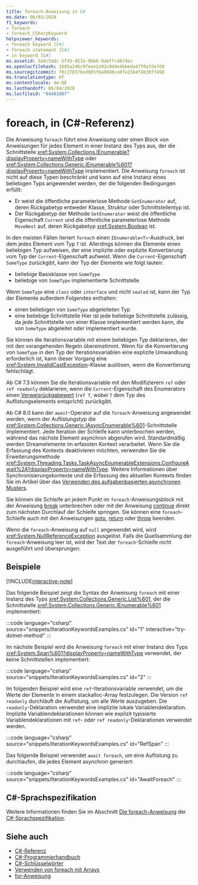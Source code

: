 ```yaml
---
title: foreach-Anweisung in C#
ms.date: 06/03/2020
f1_keywords:
- foreach
- foreach_CSharpKeyword
helpviewer_keywords:
- foreach keyword [C#]
- foreach statement [C#]
- in keyword [C#]
ms.assetid: 5a9c5ddc-5fd3-457a-9bb6-9abffcd874ec
ms.openlocfilehash: 1645a246c9feee2a92c0d4e4bbeda47f0afde7d9
ms.sourcegitcommit: f8c270376ed905f6a8896ce0fe25b4f4b38ff498
ms.translationtype: HT
ms.contentlocale: de-DE
ms.lasthandoff: 06/04/2020
ms.locfileid: "84401887"
---
```

# <a name="foreach-in-c-reference"></a>foreach, in (C#-Referenz)

Die Anweisung `foreach` führt eine Anweisung oder einen Block von Anweisungen für jedes Element in einer Instanz des Typs aus, der die Schnittstelle <xref:System.Collections.IEnumerable?displayProperty=nameWithType> oder <xref:System.Collections.Generic.IEnumerable%601?displayProperty=nameWithType> implementiert. Die Anweisung `foreach` ist nicht auf diese Typen beschränkt und kann auf eine Instanz eines beliebigen Typs angewendet werden, der die folgenden Bedingungen erfüllt:

- Er weist die öffentliche parameterlose Methode `GetEnumerator` auf, deren Rückgabetyp entweder Klasse, Struktur oder Schnittstellentyp ist.
- Der Rückgabetyp der Methode `GetEnumerator` weist die öffentliche Eigenschaft `Current` und die öffentliche parameterlose Methode `MoveNext` auf, deren Rückgabetyp <xref:System.Boolean> ist.

In den meisten Fällen iteriert `foreach` einen `IEnumerable<T>`-Ausdruck, bei dem jedes Element vom Typ `T` ist. Allerdings können die Elemente einen beliebigen Typ aufweisen, der eine implizite oder explizite Konvertierung vom Typ der `Current`-Eigenschaft aufweist. Wenn die `Current`-Eigenschaft `SomeType` zurückgibt, kann der Typ der Elemente wie folgt lauten:

- beliebige Basisklasse von `SomeType`
- beliebige von `SomeType` implementierte Schnittstelle

Wenn `SomeType` eine `class` oder `interface` und nicht `sealed` ist, kann der Typ der Elemente außerdem Folgendes enthalten:

- einen beliebigen von `SomeType` abgeleiteten Typ
- eine beliebige Schnittstelle Hier ist jede beliebige Schnittstelle zulässig, da jede Schnittstelle von einer Klasse implementiert werden kann, die von `SomeType` abgeleitet oder implementiert wurde.

Sie können die Iterationsvariable mit einem beliebigen Typ deklarieren, der mit den vorangehenden Regeln übereinstimmt. Wenn für die Konvertierung von `SomeType` in den Typ der Iterationsvariablen eine explizite Umwandlung erforderlich ist, kann dieser Vorgang eine <xref:System.InvalidCastException>-Klasse auslösen, wenn die Konvertierung fehlschlägt.

Ab C# 7.3 können Sie die Iterationsvariable mit den Modifizierern `ref` oder `ref readonly` deklarieren, wenn die `Current`-Eigenschaft des Enumerators einen [Verweisrückgabewert](ref.md#reference-return-values) (`ref T`, wobei `T` dem Typ des Auflistungselements entspricht) zurückgibt.

Ab C# 8.0 kann der `await`-Operator auf die `foreach`-Anweisung angewendet werden, wenn der Auflistungstyp die <xref:System.Collections.Generic.IAsyncEnumerable%601>-Schnittstelle implementiert. Jede Iteration der Schleife kann unterbrochen werden, während das nächste Element asynchron abgerufen wird. Standardmäßig werden Streamelemente im erfassten Kontext verarbeitet. Wenn Sie die Erfassung des Kontexts deaktivieren möchten, verwenden Sie die Erweiterungsmethode <xref:System.Threading.Tasks.TaskAsyncEnumerableExtensions.ConfigureAwait%2A?displayProperty=nameWithType>. Weitere Informationen über Synchronisierungskontexte und die Erfassung des aktuellen Kontexts finden Sie im Artikel über das [Verwenden des aufgabenbasierten asynchronen Musters](../../../standard/asynchronous-programming-patterns/consuming-the-task-based-asynchronous-pattern.md).

Sie können die Schleife an jedem Punkt im `foreach`-Anweisungsblock mit der Anweisung [break](break.md) unterbrechen oder mit der Anweisung [continue](continue.md) direkt zum nächsten Durchlauf der Schleife springen. Sie können eine `foreach`-Schleife auch mit den Anweisungen [goto](goto.md), [return](return.md) oder [throw](throw.md) beenden.

Wenn die `foreach`-Anweisung auf `null` angewendet wird, wird <xref:System.NullReferenceException> ausgelöst. Falls die Quellsammlung der `foreach`-Anweisung leer ist, wird der Text der `foreach`-Schleife nicht ausgeführt und übersprungen.

## <a name="examples"></a>Beispiele

[!INCLUDE[interactive-note](~/includes/csharp-interactive-note.md)]

Das folgende Beispiel zeigt die Syntax der Anweisung `foreach` mit einer Instanz des Typs <xref:System.Collections.Generic.List%601>, der die Schnittstelle <xref:System.Collections.Generic.IEnumerable%601> implementiert:

:::code language="csharp" source="snippets/IterationKeywordsExamples.cs" id="1" interactive="try-dotnet-method" :::

Im nächste Beispiel wird die Anweisung `foreach` mit einer Instanz des Typs <xref:System.Span%601?displayProperty=nameWithType> verwendet, der keine Schnittstellen implementiert:

:::code language="csharp" source="snippets/IterationKeywordsExamples.cs" id="2" :::

Im folgenden Beispiel wird eine `ref`-Iterationsvariable verwendet, um die Werte der Elemente in einem stackalloc-Array festzulegen. Die Version `ref readonly` durchläuft die Auflistung, um alle Werte auszugeben. Die `readonly`-Deklaration verwendet eine implizite lokale Variablendeklaration. Implizite Variablendeklarationen können wie explizit typisierte Variablendeklarationen mit `ref`- oder `ref readonly`-Deklarationen verwendet werden.

:::code language="csharp" source="snippets/IterationKeywordsExamples.cs" id="RefSpan" :::

Das folgende Beispiel verwendet `await foreach`, um eine Auflistung zu durchlaufen, die jedes Element asynchron generiert:

:::code language="csharp" source="snippets/IterationKeywordsExamples.cs" id="AwaitForeach"  :::

## <a name="c-language-specification"></a>C#-Sprachspezifikation

Weitere Informationen finden Sie im Abschnitt [Die foreach-Anweisung](~/_csharplang/spec/statements.md#the-foreach-statement) der [C#-Sprachspezifikation](/dotnet/csharp/language-reference/language-specification/introduction).

## <a name="see-also"></a>Siehe auch

- [C#-Referenz](../index.md)
- [C#-Programmierhandbuch](../../programming-guide/index.md)
- [C#-Schlüsselwörter](index.md)
- [Verwenden von foreach mit Arrays](../../programming-guide/arrays/using-foreach-with-arrays.md)
- [for-Anweisung](for.md)
